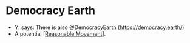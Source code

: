 # Democracy Earth
- Y. says: There is also @DemocracyEarth (https://democracy.earth/)
- A potential [[Reasonable Movement]].

[//begin]: # "Autogenerated link references for markdown compatibility"
[Reasonable Movement]: reasonable-movement "Reasonable Movement"
[//end]: # "Autogenerated link references"
